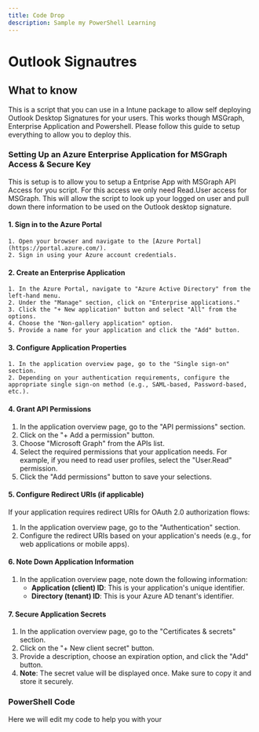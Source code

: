 ```yaml
---
title: Code Drop
description: Sample my PowerShell Learning
---
```

# **Outlook Signautres**  

## What to know
This is a script that you can use in a Intune package to allow self deploying Outlook Desktop Signatures for your users. This works though MSGraph, Enterprise Application and Powershell. Please follow this guide
to setup everything to allow you to deploy this.

### Setting Up an Azure Enterprise Application for MSGraph Access & Secure Key
This is setup is to allow you to setup a Entprise App with MSGraph API Access for you script. For this access we only need Read.User access for MSGraph. This will allow the script to look up your logged on user and pull down there information to be used on the Outlook desktop signature. 

#### 1. Sign in to the Azure Portal

    1. Open your browser and navigate to the [Azure Portal](https://portal.azure.com/).
    2. Sign in using your Azure account credentials.

#### 2. Create an Enterprise Application

    1. In the Azure Portal, navigate to "Azure Active Directory" from the left-hand menu.
    2. Under the "Manage" section, click on "Enterprise applications."
    3. Click the "+ New application" button and select "All" from the options.
    4. Choose the "Non-gallery application" option.
    5. Provide a name for your application and click the "Add" button.

#### 3. Configure Application Properties

    1. In the application overview page, go to the "Single sign-on" section.
    2. Depending on your authentication requirements, configure the appropriate single sign-on method (e.g., SAML-based, Password-based, etc.).

#### 4. Grant API Permissions

   1. In the application overview page, go to the "API permissions" section.
   2. Click on the "+ Add a permission" button.
   3. Choose "Microsoft Graph" from the APIs list.
   4. Select the required permissions that your application needs. For example, if you need to read user profiles, select the "User.Read" permission.
   5. Click the "Add permissions" button to save your selections.

#### 5. Configure Redirect URIs (if applicable)

If your application requires redirect URIs for OAuth 2.0 authorization flows:

   1. In the application overview page, go to the "Authentication" section.
   2. Configure the redirect URIs based on your application's needs (e.g., for web applications or mobile apps).

#### 6. Note Down Application Information

   1. In the application overview page, note down the following information:
      - **Application (client) ID**: This is your application's unique identifier.
      - **Directory (tenant) ID**: This is your Azure AD tenant's identifier.

#### 7. Secure Application Secrets

   1. In the application overview page, go to the "Certificates & secrets" section.
   2. Click on the "+ New client secret" button.
   3. Provide a description, choose an expiration option, and click the "Add" button.
   4. **Note**: The secret value will be displayed once. Make sure to copy it and store it securely.

### PowerShell Code
Here we will edit my code to help you with your


